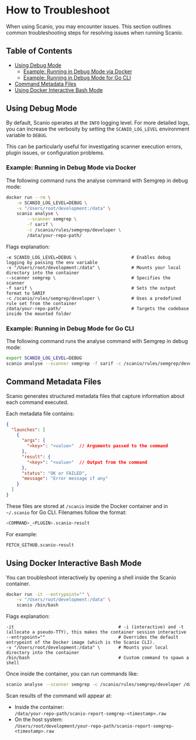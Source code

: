 # How to Troubleshoot

When using Scanio, you may encounter issues. This section outlines common troubleshooting steps for resolving issues when running Scanio.


## Table of Contents

- [Using Debug Mode](#using-debug-mode)
  - [Example: Running in Debug Mode via Docker](#example-running-in-debug-mode-via-docker)
  - [Example: Running in Debug Mode for Go CLI](#example-running-in-debug-mode-for-go-cli)
- [Command Metadata Files](#command-metadata-files)
- [Using Docker Interactive Bash Mode ](#using-docker-interactive-bash-mode)

## Using Debug Mode

By default, Scanio operates at the `INFO` logging level. For more detailed logs, you can increase the verbosity by setting the `SCANIO_LOG_LEVEL` environment variable to `DEBUG`.

This can be particularly useful for investigating scanner execution errors, plugin issues, or configuration problems.

### Example: Running in Debug Mode via Docker
The following command runs the analyse command with Semgrep in debug mode:
```bash
docker run --rm \
    -e SCANIO_LOG_LEVEL=DEBUG \
    -v "/Users/root/development:/data" \
    scanio analyse \
        --scanner semgrep \
        -f sarif \
        -c /scanio/rules/semgrep/developer \
        /data/your-repo-path/
```
Flags explanation:
```
-e SCANIO_LOG_LEVEL=DEBUG \                     # Enables debug logging by passing the env variable
-v "/Users/root/development:/data" \            # Mounts your local directory into the container
--scanner semgrep \                             # Specifies the scanner
-f sarif \                                      # Sets the output format to SARIF
-c /scanio/rules/semgrep/developer \            # Uses a predefined rule set from the container
/data/your-repo-path/                           # Targets the codebase inside the mounted folder
```

### Example: Running in Debug Mode for Go CLI
The following command runs the analyse command with Semgrep in debug mode:
```bash
export SCANIO_LOG_LEVEL=DEBUG
scanio analyse --scanner semgrep -f sarif -c /scanio/rules/semgrep/developer /data/your-repo-path/
```

## Command Metadata Files

Scanio generates structured metadata files that capture information about each command executed.

Each metadata file contains:
```json
{
  "launches": [
    {
      "args": {
        "<key>": "<value>"  // Arguments passed to the command
      },
      "result": {
        "<key>": "<value>"  // Output from the command
      },
      "status": "OK or FAILED",
      "message": "Error message if any"
    }
  ]
}
```

These files are stored at `/scanio` inside the Docker container and in `~/.scanio` for Go CLI. Filenames follow the format:
```bash
<COMMAND>_<PLUGIN>.scanio-result
```

For example:
```bash
FETCH_GITHUB.scanio-result
```

## Using Docker Interactive Bash Mode 

You can troubleshoot interactively by opening a shell inside the Scanio container. 

```bash
docker run -it --entrypoint="" \
    -v "/Users/root/development:/data" \ 
    scanio /bin/bash
```

Flags explanation:
```
-it                                        # -i (interactive) and -t (allocate a pseudo-TTY), this makes the container session interactive
--entrypoint=""                            # Overrides the default entrypoint of the Docker image (which is the Scanio CLI).
-v "/Users/root/development:/data" \       # Mounts your local directory into the container
/bin/bash                                  # Custom command to spawn a shell
```

Once inside the container, you can run commands like:

```bash
scanio analyse --scanner semgrep -c /scanio/rules/semgrep/developer /data/your-repo-path/
```

Scan results of the command will appear at:
- Inside the container:  
  `/data/your-repo-path/scanio-report-semgrep-<timestamp>.raw`
- On the host system:  
  `/Users/root/development/your-repo-path/scanio-report-semgrep-<timestamp>.raw`
